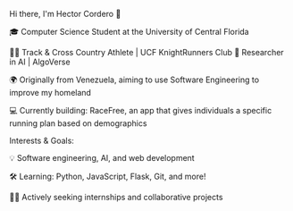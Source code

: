 Hi there, I'm Hector Cordero 👋

🎓 Computer Science Student at the University of Central Florida

🏃‍♂️ Track & Cross Country Athlete | UCF KnightRunners Club
🔬 Researcher in AI | AlgoVerse

🌍 Originally from Venezuela, aiming to use Software Engineering to improve my homeland

💻 Currently building: RaceFree, an app that gives individuals a specific running plan based on demographics

Interests & Goals:

💡 Software engineering, AI, and web development

🛠 Learning: Python, JavaScript, Flask, Git, and more!

👨‍💼 Actively seeking internships and collaborative projects

<!---
hector1128/hector1128 is a ✨ special ✨ repository because its `README.md` (this file) appears on your GitHub profile.
You can click the Preview link to take a look at your changes.
--->
